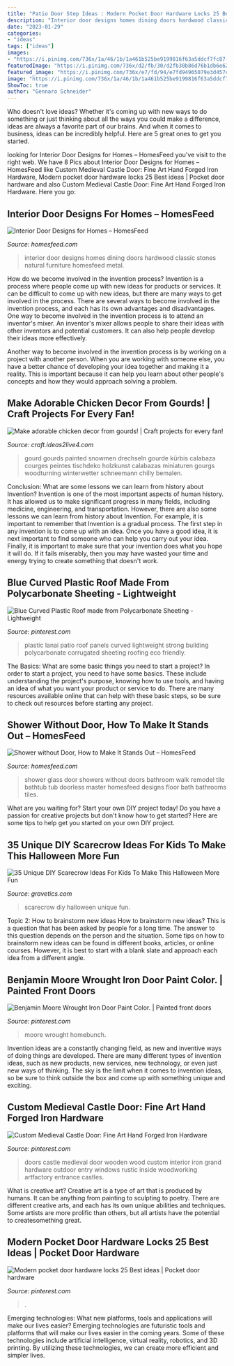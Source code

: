 ```yaml
---
title: "Patio Door Step Ideas : Modern Pocket Door Hardware Locks 25 Best Ideas"
description: "Interior door designs homes dining doors hardwood classic stones natural furniture homesfeed metal"
date: "2023-01-29"
categories:
- "ideas"
tags: ["ideas"]
images:
- "https://i.pinimg.com/736x/1a/46/1b/1a461b525be9199816f63a5ddcf7fc87--lanai-patio-los-cabos.jpg"
featuredImage: "https://i.pinimg.com/736x/d2/fb/30/d2fb30b86d76b1db6e62d2517370ed5e--outdoor-patios-outdoor-ideas.jpg"
featured_image: "https://i.pinimg.com/736x/e7/fd/94/e7fd94965079e3d457cc2f3e376a5d01.jpg"
image: "https://i.pinimg.com/736x/1a/46/1b/1a461b525be9199816f63a5ddcf7fc87--lanai-patio-los-cabos.jpg"
ShowToc: true
author: "Gennaro Schneider"
---
```



Who doesn't love ideas? Whether it's coming up with new ways to do something or just thinking about all the ways you could make a difference, ideas are always a favorite part of our brains. And when it comes to business, ideas can be incredibly helpful. Here are 5 great ones to get you started.

	

		
looking for Interior Door Designs for Homes – HomesFeed you've visit to the right web. We have 8 Pics about Interior Door Designs for Homes – HomesFeed like Custom Medieval Castle Door: Fine Art Hand Forged Iron Hardware, Modern pocket door hardware locks 25 Best ideas | Pocket door hardware and also Custom Medieval Castle Door: Fine Art Hand Forged Iron Hardware. Here you go:
		
    
## Interior Door Designs For Homes – HomesFeed

<img loading=lazy src="https://homesfeed.com/wp-content/uploads/2015/07/Curved-interior-door-design-made-from-hardwood-with-darker-brown-staining-and-black-crafted-metal-a-set-of-hardwood-dining-furniture-classic-brushed-metal-pendant-chandelier-natural-stones-wall-system.jpg" onerror="this.onerror=null;this.src='https://tse1.mm.bing.net/th?id=OIP.K_U_FbPYcTAjWf8a6V_R_AHaJ3&amp;pid=15.1';" alt="Interior Door Designs for Homes – HomesFeed">

_Source: homesfeed.com_

>interior door designs homes dining doors hardwood classic stones natural furniture homesfeed metal. 

	

How do we become involved in the invention process?
Invention is a process where people come up with new ideas for products or services. It can be difficult to come up with new ideas, but there are many ways to get involved in the process. There are several ways to become involved in the invention process, and each has its own advantages and disadvantages.
One way to become involved in the invention process is to attend an inventor's mixer. An inventor's mixer allows people to share their ideas with other inventors and potential customers. It can also help people develop their ideas more effectively.

Another way to become involved in the invention process is by working on a project with another person. When you are working with someone else, you have a better chance of developing your idea together and making it a reality. This is important because it can help you learn about other people's concepts and how they would approach solving a problem.

    
## Make Adorable Chicken Decor From Gourds! | Craft Projects For Every Fan!

<img loading=lazy src="https://craft.ideas2live4.com/wp-content/uploads/sites/4/2016/08/Gourd-Art-04.jpg" onerror="this.onerror=null;this.src='https://tse4.mm.bing.net/th?id=OIP.U5w7i3E9cEDs8ypsD6Nj8QHaLw&amp;pid=15.1';" alt="Make adorable chicken decor from gourds! | Craft projects for every fan!">

_Source: craft.ideas2live4.com_

>gourd gourds painted snowmen drechseln gourde kürbis calabaza courges peintes tischdeko holzkunst calabazas miniaturen gourgs woodturning winterwetter schneemann chilly bemalen. 

	

Conclusion: What are some lessons we can learn from history about Invention?
Invention is one of the most important aspects of human history. It has allowed us to make significant progress in many fields, including medicine, engineering, and transportation. However, there are also some lessons we can learn from history about Invention. For example, it is important to remember that Invention is a gradual process. The first step in any invention is to come up with an idea. Once you have a good idea, it is next important to find someone who can help you carry out your idea. Finally, it is important to make sure that your invention does what you hope it will do. If it fails miserably, then you may have wasted your time and energy trying to create something that doesn't work.

    
## Blue Curved Plastic Roof Made From Polycarbonate Sheeting - Lightweight

<img loading=lazy src="https://i.pinimg.com/736x/1a/46/1b/1a461b525be9199816f63a5ddcf7fc87--lanai-patio-los-cabos.jpg" onerror="this.onerror=null;this.src='https://tse1.mm.bing.net/th?id=OIP.nt3kIa3wj89OXgZVANP_zAHaLK&amp;pid=15.1';" alt="Blue Curved Plastic Roof made from Polycarbonate Sheeting - Lightweight">

_Source: pinterest.com_

>plastic lanai patio roof panels curved lightweight strong building polycarbonate corrugated sheeting roofing eco friendly. 

	

The Basics: What are some basic things you need to start a project?
In order to start a project, you need to have some basics. These include understanding the project's purpose, knowing how to use tools, and having an idea of what you want your product or service to do. There are many resources available online that can help with these basic steps, so be sure to check out resources before starting any project.

    
## Shower Without Door, How To Make It Stands Out – HomesFeed

<img loading=lazy src="https://homesfeed.com/wp-content/uploads/2015/08/Shower-without-door-with-transparent-glass-panels-and-multiple-showerheads-a-heldhand-showerhead-built-in-bathtub-fixture.jpg" onerror="this.onerror=null;this.src='https://tse2.mm.bing.net/th?id=OIP.ZfN_5DZ0vZAUlVQleiK0nQHaJ4&amp;pid=15.1';" alt="Shower without Door, How to Make It Stands Out – HomesFeed">

_Source: homesfeed.com_

>shower glass door showers without doors bathroom walk remodel tile bathtub tub doorless master homesfeed designs floor bath bathrooms tiles. 

	

What are you waiting for? Start your own DIY project today!
Do you have a passion for creative projects but don't know how to get started? Here are some tips to help get you started on your own DIY project.

    
## 35 Unique DIY Scarecrow Ideas For Kids To Make This Halloween More Fun

<img loading=lazy src="http://www.gravetics.com/wp-content/uploads/2017/07/DIY-Pallet-Scarcrow.jpg" onerror="this.onerror=null;this.src='https://tse2.mm.bing.net/th?id=OIP.vS7fFnO4E-OkOofH3C294QHaJ4&amp;pid=15.1';" alt="35 Unique DIY Scarecrow Ideas For Kids To Make This Halloween More Fun">

_Source: gravetics.com_

>scarecrow diy halloween unique fun. 

	

Topic 2: How to brainstorm new ideas
How to brainstorm new ideas? This is a question that has been asked by people for a long time. The answer to this question depends on the person and the situation. Some tips on how to brainstorm new ideas can be found in different books, articles, or online courses. However, it is best to start with a blank slate and approach each idea from a different angle.

    
## Benjamin Moore Wrought Iron Door Paint Color. | Painted Front Doors

<img loading=lazy src="https://i.pinimg.com/736x/6e/88/f8/6e88f8176a7a90ef0066e575f8700323.jpg" onerror="this.onerror=null;this.src='https://tse1.mm.bing.net/th?id=OIP.AZpU2PUG5LVAJalCyxMPdwHaLH&amp;pid=15.1';" alt="Benjamin Moore Wrought Iron Door Paint Color. | Painted front doors">

_Source: pinterest.com_

>moore wrought homebunch. 

	

Invention ideas are a constantly changing field, as new and inventive ways of doing things are developed. There are many different types of invention ideas, such as new products, new services, new technology, or even just new ways of thinking. The sky is the limit when it comes to invention ideas, so be sure to think outside the box and come up with something unique and exciting.

    
## Custom Medieval Castle Door: Fine Art Hand Forged Iron Hardware

<img loading=lazy src="https://i.pinimg.com/736x/d2/fb/30/d2fb30b86d76b1db6e62d2517370ed5e--outdoor-patios-outdoor-ideas.jpg" onerror="this.onerror=null;this.src='https://tse2.mm.bing.net/th?id=OIP.-citeC9diI_W42MkBpbDqQHaMF&amp;pid=15.1';" alt="Custom Medieval Castle Door: Fine Art Hand Forged Iron Hardware">

_Source: pinterest.com_

>doors castle medieval door wooden wood custom interior iron grand hardware outdoor entry windows rustic inside woodworking artfactory entrance castles. 

	

What is creative art?
Creative art is a type of art that is produced by humans. It can be anything from painting to sculpting to poetry. There are different creative arts, and each has its own unique abilities and techniques. Some artists are more prolific than others, but all artists have the potential to createsomething great.

    
## Modern Pocket Door Hardware Locks 25 Best Ideas | Pocket Door Hardware

<img loading=lazy src="https://i.pinimg.com/736x/e7/fd/94/e7fd94965079e3d457cc2f3e376a5d01.jpg" onerror="this.onerror=null;this.src='https://tse2.mm.bing.net/th?id=OIP.KG2Lxoykwfhms-kKoSJ_nQAAAA&amp;pid=15.1';" alt="Modern pocket door hardware locks 25 Best ideas | Pocket door hardware">

_Source: pinterest.com_

>. 

	

Emerging technologies: What new platforms, tools and applications will make our lives easier?
Emerging technologies are futuristic tools and platforms that will make our lives easier in the coming years. Some of these technologies include artificial intelligence, virtual reality, robotics, and 3D printing. By utilizing these technologies, we can create more efficient and simpler lives.

